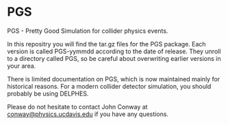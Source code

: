 # PGS
PGS - Pretty Good Simulation for collider physics events.

In this repositry you will find the tar.gz files for the PGS package.  Each version is called PGS-yymmdd according to the date of release.  They unroll to a directory called PGS, so be careful about overwriting earlier versions in your area.

There is limited documentation on PGS, which is now maintained mainly for historical reasons.  For a modern collider detector simulation, you should probably be using DELPHES.

Please do not hesitate to contact John Conway at conway@physics.ucdavis.edu if you have any questions.  
